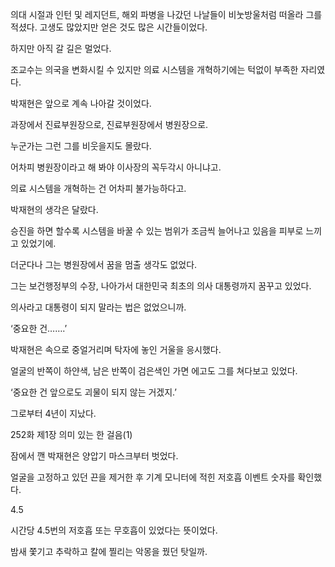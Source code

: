 의대 시절과 인턴 및 레지던트, 해외 파병을 나갔던 나날들이 비눗방울처럼 떠올라 그를 적셨다. 고생도 많았지만 얻은 것도 많은 시간들이었다.

하지만 아직 갈 길은 멀었다.

조교수는 의국을 변화시킬 수 있지만 의료 시스템을 개혁하기에는 턱없이 부족한 자리였다.

박재현은 앞으로 계속 나아갈 것이었다.

과장에서 진료부원장으로, 진료부원장에서 병원장으로.

누군가는 그런 그를 비웃을지도 몰랐다.

어차피 병원장이라고 해 봐야 이사장의 꼭두각시 아니냐고.

의료 시스템을 개혁하는 건 어차피 불가능하다고.

박재현의 생각은 달랐다.

승진을 하면 할수록 시스템을 바꿀 수 있는 범위가 조금씩 늘어나고 있음을 피부로 느끼고 있었기에.

더군다나 그는 병원장에서 꿈을 멈출 생각도 없었다.

그는 보건행정부의 수장, 나아가서 대한민국 최초의 의사 대통령까지 꿈꾸고 있었다.

의사라고 대통령이 되지 말라는 법은 없었으니까.

‘중요한 건…….’

박재현은 속으로 중얼거리며 탁자에 놓인 거울을 응시했다.

얼굴의 반쪽이 하얀색, 남은 반쪽이 검은색인 가면 에고도 그를 쳐다보고 있었다.

‘중요한 건 앞으로도 괴물이 되지 않는 거겠지.’

그로부터 4년이 지났다.

252화 제1장 의미 있는 한 걸음(1)

잠에서 깬 박재현은 양압기 마스크부터 벗었다.

얼굴을 고정하고 있던 끈을 제거한 후 기계 모니터에 적힌 저호흡 이벤트 숫자를 확인했다.

4.5

시간당 4.5번의 저호흡 또는 무호흡이 있었다는 뜻이었다.

밤새 쫓기고 추락하고 칼에 찔리는 악몽을 꿨던 탓일까.